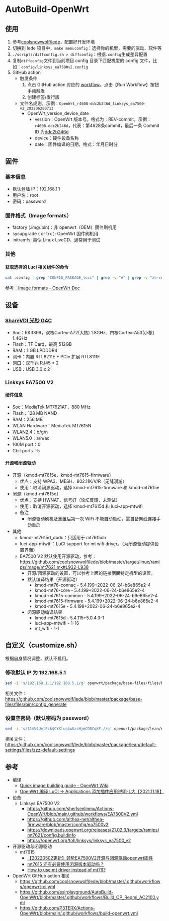 # AutoBuild-OpenWrt

## 使用

1. 参考[coolsnowwolf/lede](https://github.com/coolsnowwolf/lede)，配置好开发环境
2. 切换到 lede 项目中，`make menuconfig`：选择你的机型，需要的驱动、软件等
3. `./scripts/diffconfig.sh > diffconfig`：根据`.config`生成差异配置
4. 复制`diffconfig`文件到当前项目 config 目录下匹配机型的 config 文件，比如：`config/linksys_ea7500v2.config`
5. GitHub action
    * 触发条件
      1. 点击 GitHub action 对应的 [workflow](https://github.com/zqhong/AutoBuild-OpenWrt/actions/workflows/Build_OP_Linksys_EA7500V2.yml)，点击【Run Workflow】按钮手动触发
      2. 创建标签/发行版
    * 文件名规则。示例：`OpenWrt_r4608-ddc2b246d_linksys_ea7500-v2_202206280713`
      * OpenWrt_version_device_date
        * version：OpenWrt 版本号。格式为：REV-commit。示例：`r4608-ddc2b246d`，代表：第4628条commit，最后一条 Commit ID 为[ddc2b246d](https://github.com/coolsnowwolf/lede/commit/ddc2b246d)
        * device：硬件设备名称
        * date：固件编译的日期，格式：年月日时分

## 固件

### 基本信息

* 默认登陆 IP：192.168.1.1
* 用户名：root
* 密码：password

### 固件格式（Image formats）

* factory (.img/.bin)：非 openwrt（OEM）固件刷机用
* sysupgrade ( or trx ): OpenWrt 固件刷机用
* initramfs: 类似 Linux LiveCD，通常用于测试

### 其他

#### 获取选择的 Luci 相关组件的命令

```bash
cat .config | grep "CONFIG_PACKAGE_luci" | grep -v "#" | grep -v "zh-cn" | grep -v "CONFIG_PACKAGE_luci=y" | grep -v "CONFIG_PACKAGE_luci-base" | sed 's/CONFIG_PACKAGE_/* /g' | sed 's/=y//g' | sort
```

参考：[Image formats - OpenWrt Doc](https://openwrt.org/docs/techref/image.format)

## 设备

### [ShareVDI 光秒 G4C](https://m.sharevdi.com/index.php/industrial-pc/firewall-mini-pc/g4c.html)

* Soc：RK3399，双核Cortex-A72(大核) 1.8GHz、四核Cortex-A53(小核) 1.4GHz
* Flash：TF Card，最高 512GB
* RAM：1 GB LPDDDR4
* 网卡：内置 RTL8211E + PCIe 扩展 RTL8111F
* 网口：双千兆 RJ45 * 2
* USB：USB 3.0 x 2

### Linksys EA7500 V2

#### 硬件信息

* Soc：MediaTek MT7621AT，880 MHz
* Flash：128 MB NAND
* RAM：256 MB
* WLAN Hardware：MediaTek MT7615N
* WLAN2.4：b/g/n
* WLAN5.0：a/n/ac
* 100M port：0
* Gbit ports：5

#### 开源和闭源驱动

* 开源（kmod-mt7615e、kmod-mt7615-firmware）
  * 优点：支持 WPA3、MESH、802.11K/V/R（无缝漫游）
  * 使用：取消闭源驱动，选择 kmod-mt7615-firmware 和 kmod-mt7615e
* 闭源（kmod-mt7615d）
    * 优点：支持 HWNAT、信号好（论坛反馈，未测试）
    * 使用：取消开源驱动，选择 kmod-mt7615d 和 luci-app-mtwifi
    * 备注
      * 闭源驱动刷机及重置后第一次 WiFi 不能自动启动，需自备网线连接手动重启
* 其他
  * kmod-mt7615d_dbdc：只适用于 mt7615dn
  * luci-app-mtwifi：LuCI support for mt wifi driver。（为闭源驱动提供设置界面）
  * EA7500 V2 默认使用开源驱动，参考：https://github.com/coolsnowwolf/lede/blob/master/target/linux/ramips/image/mt7621.mk#L932-L938
      * 开源/闭源驱动的设置，可以参考上面的链接俩面特定机型的设置。
      * 默认编译结果（开源驱动）
        * kmod-mt76-connac - 5.4.199+2022-06-24-b6e865e2-4
        * kmod-mt76-core - 5.4.199+2022-06-24-b6e865e2-4
        * kmod-mt7615-common - 5.4.199+2022-06-24-b6e865e2-4
        * kmod-mt7615-firmware - 5.4.199+2022-06-24-b6e865e2-4
        * kmod-mt7615e - 5.4.199+2022-06-24-b6e865e2-4
      * 闭源驱动编译结果
        * kmod-mt7615d - 5.4.115+5.0.4.0-1
        * luci-app-mtwifi - 1-16
        * mt_wifi - 1-1

## 自定义（customize.sh）

根据自身情况调整，默认不启用。

### 修改默认 IP 为 192.168.5.1

```bash
sed -i 's/192.168.1.1/192.168.5.1/g' openwrt/package/base-files/files/bin/config_generate
```

相关文件：https://github.com/coolsnowwolf/lede/blob/master/package/base-files/files/bin/config_generate

### 设置空密码（默认密码为 password）

```bash
sed -i 's/$1$V4UetPzk$CYXluq4wUazHjmCDBCqXF.//g' openwrt/package/lean/default-settings/files/zzz-default-settings
```

相关文件：https://github.com/coolsnowwolf/lede/blob/master/package/lean/default-settings/files/zzz-default-settings

## 参考

* 编译
    * [Quick image building guide - OpenWrt Wiki](https://openwrt.org/docs/guide-developer/toolchain/beginners-build-guide)
    * [OpenWrt 编译 LuCI -> Applications 添加插件应用说明-L大【2021.11.18】](https://www.right.com.cn/forum/thread-344825-1-1.html)
* 设备
    * Linksys EA7500 V2
        * https://github.com/sherlsenlinmu/Actions-OpenWrt/blob/main/.github/workflows/EA7500V2.yml
        * https://github.com/althea-net/althea-firmware/blob/master/config/ea7500v2
        * https://downloads.openwrt.org/releases/21.02.3/targets/ramips/mt7621/config.buildinfo
        * https://openwrt.org/toh/linksys/linksys_ea7500_v2
* 开源驱动与闭源驱动
  * mt7615
    * [【20220502更新】领势EA7500V2开源与闭源驱动openwrt固件](https://www.right.com.cn/forum/thread-4103473-1-1.html)
    * [mt7615 还有必要使用闭源版本驱动吗？](https://github.com/coolsnowwolf/lede/issues/6102)
    * [How to use mt driver instead of mt76?](https://github.com/coolsnowwolf/lede/issues/5897)
* OpenWrt GitHub action 相关
    * https://github.com/coolsnowwolf/lede/blob/master/.github/workflows/openwrt-ci.yml
    * https://github.com/esirplayground/AutoBuild-OpenWrt/blob/master/.github/workflows/Build_OP_Redmi_AC2100.yml
    * https://github.com/P3TERX/Actions-OpenWrt/blob/main/.github/workflows/build-openwrt.yml
